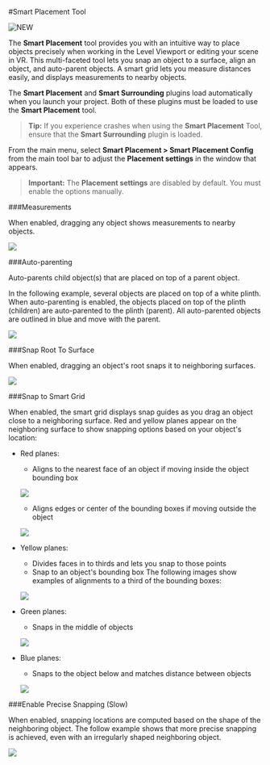 #Smart Placement Tool

![NEW](../../images/new.png)

The **Smart Placement** tool provides you with an intuitive way to place objects precisely when working in the Level Viewport or editing your scene in VR. This multi-faceted tool lets you snap an object to a surface, align an object, and auto-parent objects. A smart grid lets you measure distances easily, and displays measurements to nearby objects.

The **Smart Placement** and **Smart Surrounding** plugins load automatically when you launch your project. Both of these plugins must be loaded to use the **Smart Placement** tool.

>**Tip:** If you experience crashes when using the **Smart Placement** Tool, ensure that the **Smart Surrounding** plugin is loaded.

From the main menu, select **Smart Placement > Smart Placement Config** from the main tool bar to adjust the **Placement settings** in the window that appears.

>**Important:** The **Placement settings** are disabled by default. You must enable the options manually.

###Measurements

When enabled, dragging any object shows measurements to nearby objects.

![](../../images/smart_placement_measure.png)

###Auto-parenting

Auto-parents child object(s) that are placed on top of a parent object.

In the following example, several objects are placed on top of a white plinth. When auto-parenting is enabled, the objects placed on top of the plinth (children) are auto-parented to the plinth (parent). All auto-parented objects are outlined in blue and move with the parent.

![](../../images/smart_placement_autoParent.png)

###Snap Root To Surface

When enabled, dragging an object's root snaps it to neighboring surfaces.

![](../../images/smart_placement_surfaceSnap.png)

###Snap to Smart Grid

When enabled, the smart grid displays snap guides as you drag an object close to a neighboring surface. Red and yellow planes appear on the neighboring surface to show snapping options based on your object's location:

  - Red planes:
    - Aligns to the nearest face of an object if moving inside the object bounding box

    ![](../../images/smart_placement_red1.png)

    - Aligns edges or center of the bounding boxes if moving outside the object

    ![](../../images/smart_placement_red2.png)

  - Yellow planes:
    - Divides faces in to thirds and lets you snap to those points
    - Snap to an object's bounding box
    The following images show examples of alignments to a third of the bounding boxes:

    ![](../../images/smart_placement_yellow.png)

  - Green planes:
    - Snaps in the middle of objects

    ![](../../images/smart_placement_green.png)

  - Blue planes:
    - Snaps to the object below and matches distance between objects
    
    ![](../../images/smart_placement_blue.png)

###Enable Precise Snapping (Slow)

When enabled, snapping locations are computed based on the shape of the neighboring object. The follow example shows that more precise snapping is achieved, even with an irregularly shaped neighboring object.

![](../../images/smart_placement_precise_mesh_option.png)
